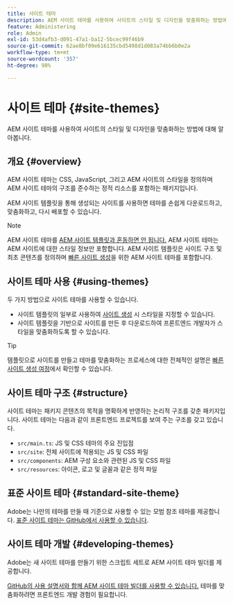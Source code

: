```yaml
---
title: 사이트 테마
description: AEM 사이트 테마를 사용하여 사이트의 스타일 및 디자인을 맞춤화하는 방법에 대해 알아봅니다.
feature: Administering
role: Admin
exl-id: 53d4afb3-d091-47a1-ba12-5bcec99f46b9
source-git-commit: 62ae8bf09e616135cbd5498d1d083a74bb6b0e2a
workflow-type: tm+mt
source-wordcount: '357'
ht-degree: 98%

---
```


# 사이트 테마 {#site-themes}

AEM 사이트 테마를 사용하여 사이트의 스타일 및 디자인을 맞춤화하는 방법에 대해 알아봅니다.

## 개요 {#overview}

AEM 사이트 테마는 CSS, JavaScript, 그리고 AEM 사이트의 스타일을 정의하며 AEM 사이트 테마의 구조를 준수하는 정적 리소스를 포함하는 패키지입니다.

AEM 사이트 템플릿을 통해 생성되는 사이트를 사용하면 테마를 손쉽게 다운로드하고, 맞춤화하고, 다시 배포할 수 있습니다.

>[!NOTE]
>
>AEM 사이트 테마를 [AEM 사이트 템플릿과 혼동하면 안 됩니다.](site-templates.md) AEM 사이트 테마는 AEM 사이트에 대한 스타일 정보만 포함합니다. AEM 사이트 템플릿은 사이트 구조 및 최초 콘텐츠를 정의하며 [빠른 사이트 생성](create-site.md)을 위한 AEM 사이트 테마를 포함합니다.

## 사이트 테마 사용 {#using-themes}

두 가지 방법으로 사이트 테마를 사용할 수 있습니다.

* 사이트 템플릿의 일부로 사용하여 [사이트 생성](create-site.md) 시 스타일을 지정할 수 있습니다.
* 사이트 템플릿을 기반으로 사이트를 만든 후 다운로드하여 프론트엔드 개발자가 스타일을 맞춤화하도록 할 수 있습니다.

>[!TIP]
>
>템플릿으로 사이트를 만들고 테마를 맞춤화하는 프로세스에 대한 전체적인 설명은 [빠른 사이트 생성 여정](/help/journey-sites/quick-site/overview.md)에서 확인할 수 있습니다.

## 사이트 테마 구조 {#structure}

사이트 테마는 패키지 콘텐츠의 목적을 명확하게 반영하는 논리적 구조를 갖춘 패키지입니다. 사이트 테마는 다음과 같이 프론트엔드 프로젝트를 보여 주는 구조를 갖고 있습니다.

* `src/main.ts`: JS 및 CSS 테마의 주요 진입점
* `src/site`: 전체 사이트에 적용되는 JS 및 CSS 파일
* `src/components`: AEM 구성 요소와 관련된 JS 및 CSS 파일
* `src/resources`: 아이콘, 로고 및 글꼴과 같은 정적 파일

## 표준 사이트 테마 {#standard-site-theme}

Adobe는 나만의 테마를 만들 때 기준으로 사용할 수 있는 모범 참조 테마를 제공합니다. [표준 사이트 테마는 GitHub에서 사용할 수 있습니다](https://github.com/adobe/aem-site-template-standard/tree/main/theme).

## 사이트 테마 개발 {#developing-themes}

Adobe는 새 사이트 테마를 만들기 위한 스크립트 세트로 AEM 사이트 테마 빌더를 제공합니다.

[GitHub의 사용 설명서와 함께 AEM 사이트 테마 빌더를 사용할 수 있습니다.](https://github.com/adobe/aem-site-theme-builder) 테마를 맞춤화하려면 프론트엔드 개발 경험이 필요합니다.
